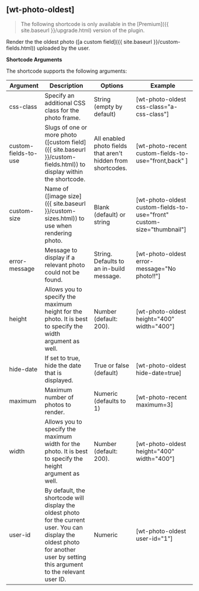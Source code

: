 ## [wt-photo-oldest]

> The following shortcode is only available in the [Premium]({{ site.baseurl }}/upgrade.html) version of the plugin.

Render the the oldest photo ([a custom field]({{ site.baseurl }}/custom-fields.html)) uploaded by the user.

**Shortcode Arguments**
 
The shortcode supports the following arguments:
 
| Argument | Description | Options | Example |
|--|--|--|--|
|css-class|	Specify an additional CSS class for the photo frame.|	String (empty by default)|	[wt-photo-oldest css-class="a-css-class"]
|custom-fields-to-use|	Slugs of one or more photo ([custom field]({{ site.baseurl }}/custom-fields.html)) to display within the shortcode.	|All enabled photo fields that aren't hidden from shortcodes.	|[wt-photo-recent custom-fields-to-use="front,back" ]
|custom-size|	Name of ([image size]({{ site.baseurl }}/custom-sizes.html)) to use when rendering photo.	|Blank (default) or string	|[wt-photo-oldest custom-fields-to-use="front"  custom-size="thumbnail"]
|error-message|	Message to display if a relevant photo could not be found.	|String. Defaults to an in-build message.|	[wt-photo-oldest error-message="No photo!!"]
|height|	Allows you to specify the maximum height for the photo. It is best to specify the width argument as well.|	Number (default: 200).|	[wt-photo-oldest height="400" width="400"]
|hide-date|	If set to true, hide the date that is displayed.|	True or false (default)	|[wt-photo-oldest hide-date=true]|
|maximum|	Maximum number of photos to render.	|Numeric (defaults to 1)	|[wt-photo-recent maximum=3]
|width|	Allows you to specify the maximum width for the photo. It is best to specify the height argument as well.|	Number (default: 200).	|[wt-photo-oldest height="400" width="400"]
|user-id|By default, the shortcode will display the oldest photo for the current user. You can display the oldest photo for another user by setting this argument to the relevant user ID.|Numeric| [wt-photo-oldest user-id="1"]